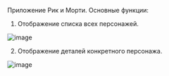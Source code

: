 Приложение Рик и Морти.
Основные функции:
1. Отображение списка всех персонажей.
   
![image](https://github.com/user-attachments/assets/18bc1083-4260-4217-b022-5d69e7c7ffa5)


2. Отображение деталей конкретного персонажа.

   
![image](https://github.com/user-attachments/assets/93fe46f2-a2d2-452b-9a21-4c4ea42e55cb)




